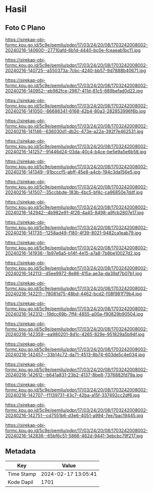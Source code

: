 # Hasil

## Foto C Plano

https://sirekap-obj-formc.kpu.go.id/5c9e/pemilu/pdpr/17/03/24/20/08/1703242008002-20240216-140600--27710afd-6b1d-4440-bc0e-fceaeab1bc11.jpg

https://sirekap-obj-formc.kpu.go.id/5c9e/pemilu/pdpr/17/03/24/20/08/1703242008002-20240216-140725--a550373a-7cbc-4240-bb57-9d7888b40671.jpg

https://sirekap-obj-formc.kpu.go.id/5c9e/pemilu/pdpr/17/03/24/20/08/1703242008002-20240216-140952--eb982fce-2967-411d-81c5-689befad0d22.jpg

https://sirekap-obj-formc.kpu.go.id/5c9e/pemilu/pdpr/17/03/24/20/08/1703242008002-20240216-141050--66686341-6168-42b4-80a3-282853996f6b.jpg

https://sirekap-obj-formc.kpu.go.id/5c9e/pemilu/pdpr/17/03/24/20/08/1703242008002-20240216-141146--636030d1-db2c-473e-a22a-392f7e462531.jpg

https://sirekap-obj-formc.kpu.go.id/5c9e/pemilu/pdpr/17/03/24/20/08/1703242008002-20240216-141257--91446d24-03da-40c4-b4ce-be5e9a5e6b58.jpg

https://sirekap-obj-formc.kpu.go.id/5c9e/pemilu/pdpr/17/03/24/20/08/1703242008002-20240216-141349--91bcccf5-abff-45e8-a4cb-194c3da156e5.jpg

https://sirekap-obj-formc.kpu.go.id/5c9e/pemilu/pdpr/17/03/24/20/08/1703242008002-20240216-141507--35ccbbde-183b-4bc5-bf4c-ca96850e7ddf.jpg

https://sirekap-obj-formc.kpu.go.id/5c9e/pemilu/pdpr/17/03/24/20/08/1703242008002-20240216-142942--4b982e91-4f26-4a45-8498-a9fcb2807e17.jpg

https://sirekap-obj-formc.kpu.go.id/5c9e/pemilu/pdpr/17/03/24/20/08/1703242008002-20240216-141735--1258ad49-f180-4f39-8021-9482ca1eab79.jpg

https://sirekap-obj-formc.kpu.go.id/5c9e/pemilu/pdpr/17/03/24/20/08/1703242008002-20240216-141936--1b97e6a5-b14f-4e15-a7a8-7b8be10027d2.jpg

https://sirekap-obj-formc.kpu.go.id/5c9e/pemilu/pdpr/17/03/24/20/08/1703242008002-20240216-142113--d5ee9972-8e86-415a-ae3a-da39af7b07b1.jpg

https://sirekap-obj-formc.kpu.go.id/5c9e/pemilu/pdpr/17/03/24/20/08/1703242008002-20240216-142211--78081d75-48bd-4462-bcd2-f08f981f79b4.jpg

https://sirekap-obj-formc.kpu.go.id/5c9e/pemilu/pdpr/17/03/24/20/08/1703242008002-20240216-142312--19dcc69b-7ff4-4855-a00a-f90829b90504.jpg

https://sirekap-obj-formc.kpu.go.id/5c9e/pemilu/pdpr/17/03/24/20/08/1703242008002-20240216-142359--ea980201-8d1c-4265-829e-951829a5b94f.jpg

https://sirekap-obj-formc.kpu.go.id/5c9e/pemilu/pdpr/17/03/24/20/08/1703242008002-20240216-142457--33b14c72-da71-4513-8b74-603de5c4e034.jpg

https://sirekap-obj-formc.kpu.go.id/5c9e/pemilu/pdpr/17/03/24/20/08/1703242008002-20240216-142612--b641a831-23b2-4137-8be8-7376882fd79a.jpg

https://sirekap-obj-formc.kpu.go.id/5c9e/pemilu/pdpr/17/03/24/20/08/1703242008002-20240216-142707--f1139731-43c7-42ba-a15f-337492cc2df6.jpg

https://sirekap-obj-formc.kpu.go.id/5c9e/pemilu/pdpr/17/03/24/20/08/1703242008002-20240216-142751--cd7551b6-d3e6-4051-a994-7ee7bac19445.jpg

https://sirekap-obj-formc.kpu.go.id/5c9e/pemilu/pdpr/17/03/24/20/08/1703242008002-20240216-142836--65bf6c51-5866-462d-9441-3ebcbc79f217.jpg


## Metadata

| Key        | Value               |
| ---------- | ------------------- |
| Time Stamp | 2024-02-17 13:05:41 |
| Kode Dapil | 1701                |




